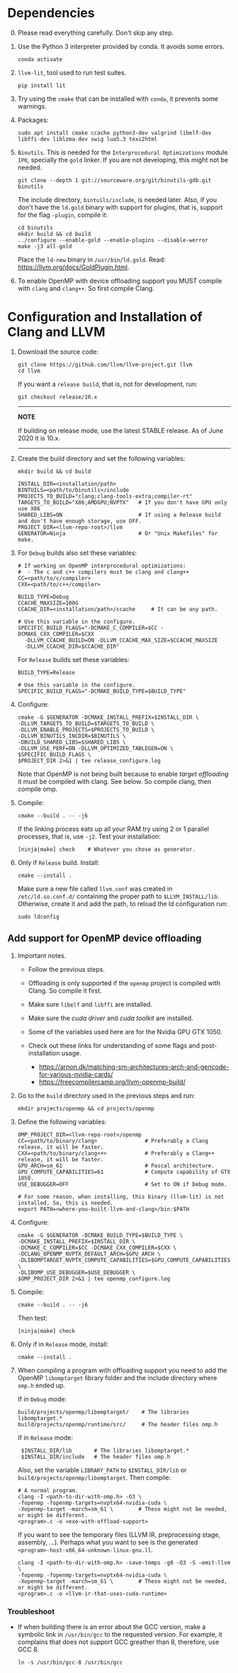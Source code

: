 # Dependencies
0. Please read everything carefully. Don't skip any step.
1. Use the Python 3 interpreter provided by conda. It avoids some errors.

       conda activate
 
2. `llvm-lit`, tool used to run test suites.

       pip install lit

3. Try using the `cmake` that can be installed with `conda`, it prevents some warnings.

4. Packages:

       sudo apt install cmake ccache python3-dev valgrind libelf-dev libffi-dev liblzma-dev swig lua5.3 texi2html

5. `Binutils`. This is needed for the `Interprocedural Optimizations` module `IPO`, specially the `gold` linker.
If you are not developing, this might not be needed.

       git clone --depth 1 git://sourceware.org/git/binutils-gdb.git binutils
 
    The include directory, `bintuils/include`, is needed later. Also, if you don't have the `ld.gold` binary
    with support for plugins, that is, support for the flag `-plugin`, compile it:

       cd binutils
       mkdir build && cd build
       ../configure --enable-gold --enable-plugins --disable-werror
       make -j3 all-gold
       
    Place the `ld-new` binary in `/usr/bin/ld.gold`. Read: https://llvm.org/docs/GoldPlugin.html.

6. To enable OpenMP with device offloading support you MUST compile with `clang` and `clang++`.
So first compile Clang.

# Configuration and Installation of Clang and LLVM

1. Download the source code:

       git clone https://github.com/llvm/llvm-project.git llvm
       cd llvm
       
   If you want a `release build`, that is, not for development, run:

       git checkout release/10.x

   ---
   **NOTE**
    
   If building on release mode, use the latest STABLE release. As of June 2020 it is 10.x.

   ---
    
2. Create the build directory and set the following variables:

       mkdir build && cd build
       
       INSTALL_DIR=<installation/path>
       BINTUILS=<path/to/binutils>/include
       PROJECTS_TO_BUILD="clang;clang-tools-extra;compiler-rt"
       TARGETS_TO_BUILD="X86;AMDGPU;NVPTX"   # If you don't have GPU only use X86
       SHARED_LIBS=ON                        # If using a Release build and don't have enough storage, use OFF.
       PROJECT_DIR=<llvm-repo-root>/llvm
       GENERATOR=Ninja                       # Or "Unix Makefiles" for make.
       
3. For `Debug` builds also set these variables:
   
       # If working on OpenMP interprocedural optimizations:
       #  - The c and c++ compilers must be clang and clang++
       CC=<path/to/c/compiler>
       CXX=<path/to/c++/compiler>
       
       BUILD_TYPE=Debug
       CCACHE_MAXSIZE=100G
       CCACHE_DIR=<installation/path>/ccache     # It can be any path.
       
       # Use this variable in the configure.
       SPECIFIC_BUILD_FLAGS="-DCMAKE_C_COMPILER=$CC -DCMAKE_CXX_COMPILER=$CXX 
         -DLLVM_CCACHE_BUILD=ON -DLLVM_CCACHE_MAX_SIZE=$CCACHE_MAXSIZE
         -DLLVM_CCACHE_DIR=$CCACHE_DIR"
         
   For `Release` builds set these variables:
   
       BUILD_TYPE=Release
       
       # Use this variable in the configure.
       SPECIFIC_BUILD_FLAGS="-DCMAKE_BUILD_TYPE=$BUILD_TYPE"
       
4. Configure:

       cmake -G $GENERATOR -DCMAKE_INSTALL_PREFIX=$INSTALL_DIR \
       -DLLVM_TARGETS_TO_BUILD=$TARGETS_TO_BUILD \
       -DLLVM_ENABLE_PROJECTS=$PROJECTS_TO_BUILD \
       -DLLVM_BINUTILS_INCDIR=$BINUTILS \
       -DBUILD_SHARED_LIBS=$SHARED_LIBS \
       -DLLVM_USE_PERF=ON -DLLVM_OPTIMIZED_TABLEGEN=ON \
       $SPECIFIC_BUILD_FLAGS \ 
       $PROJECT_DIR 2>&1 | tee release_configure.log

   Note that OpenMP is not being built because to enable  *target offloading* it must be compiled with clang. 
   See below. So compile clang, then compile omp.

3. Compile:

       cmake --build . -- -j6

   If the linking process eats up all your RAM try using 2 or 1 parallel processes, that is, use `-j2`.
   Test your installation:

       [ninja|make] check    # Whatever you chose as generator.

4. Only if `Release` build. Install:

       cmake --install .

   Make sure a new file called `llvm.conf` was created in `/etc/ld.so.conf.d/` containing the proper path to 
   `$LLVM_INSTALL/lib`. Otherwise, create it and add the path, to reload the ld configuration run:

       sudo ldconfig

## Add support for OpenMP device offloading

1. Important notes.
   * Follow the previous steps.
   * Offloading is only supported if the `openmp` project is compiled with Clang. So compile it first.
   * Make sure `libelf` and `libffi` are installed.
   * Make sure the *cuda driver* and *cuda toolkit* are installed.
   * Some of the variables used here are for the Nvidia GPU GTX 1050.
   * Check out these links for understanding of some flags and post-installation usage.

      - https://arnon.dk/matching-sm-architectures-arch-and-gencode-for-various-nvidia-cards/
      - https://freecompilercamp.org/llvm-openmp-build/

2. Go to the `build` directory used in the previous steps and run:

       mkdir projects/openmp && cd projects/openmp
       
3. Define the following variables:
   
       OMP_PROJECT_DIR=<llvm-repo-root>/openmp
       CC=<path/to/binary/clang>               # Preferably a Clang release, it will be faster.
       CXX=<path/to/binary/clang++>            # Preferably a Clang++ release, it will be faster.
       GPU_ARCH=sm_61                          # Pascal architecture.
       GPU_COMPUTE_CAPABILITIES=61             # Compute capability of GTX 1050.
       USE_DEBUGGER=OFF                        # Set to ON if Debug mode.
       
       # For some reason, when installing, this binary (llvm-lit) is not installed. So, this is needed.
       export PATH=<where-you-built-llvm-and-clang>/bin:$PATH
       
4. Configure:

       cmake -G $GENERATOR -DCMAKE_BUILD_TYPE=$BUILD_TYPE \
       -DCMAKE_INSTALL_PREFIX=$INSTALL_DIR \
       -DCMAKE_C_COMPILER=$CC -DCMAKE_CXX_COMPILER=$CXX \
       -DCLANG_OPENMP_NVPTX_DEFAULT_ARCH=$GPU_ARCH \
       -DLIBOMPTARGET_NVPTX_COMPUTE_CAPABILITIES=$GPU_COMPUTE_CAPABILITIES \
       -DLIBOMP_USE_DEBUGGER=$USE_DEBUGGER \
       $OMP_PROJECT_DIR 2>&1 | tee openmp_configure.log

5. Compile:

       cmake --build . -- -j6
       
   Then test:
   
       [ninja|make] check

6. Only if in `Release` mode, install:

       cmake --install .
       
7. When compiling a program with offloading support you need to add the OpenMP
`libomptarget` library folder and the include directory where `omp.h` ended up.

   If in `Debug` mode:

       build/projects/openmp/libomptarget/    # The libraries libomptarget.*
       build/projects/openmp/runtime/src/     # The header files omp.h

   If in `Release` mode:
   
        $INSTALL_DIR/lib       # The libraries libomptarget.*
        $INSTALL_DIR/include   # The header files omp.h
        
   Also, set the variable `LIBRARY_PATH` to `$INSTALL_DIR/lib` or
   `build/projects/openmp/libomptarget`. Then compile:
   
       # A normal program.
       clang -I <path-to-dir-with-omp.h> -O3 \
       -fopenmp -fopenmp-targets=nvptx64-nvidia-cuda \
       -Xopenmp-target -march=sm_61 \        # These might not be needed, or might be different.
       <program>.c -o <exe-with-offload-support>
       
   If you want to see the temporary files (LLVM IR, preprocessing stage, assembly, ...).
   Perhaps what you want to see is the generated `<program>-host-x86_64-unknown-linux-gnu.ll`.
   
       clang -I <path-to-dir-with-omp.h> -save-temps -g0 -O3 -S -emit-llvm \
       -fopenmp -fopenmp-targets=nvptx64-nvidia-cuda \
       -Xopenmp-target -march=sm_61 \        # These might not be needed, or might be different.
       <program>.c -o <llvm-ir-that-uses-cuda-runtime>
        
### Troubleshoot
* If when building there is an error about the GCC version, make a symbolic link in
`/usr/bin/gcc` to the requested version. For example, it complains that does not support
GCC greather than 8, therefore, use GCC 8.

      ln -s /usr/bin/gcc-8 /usr/bin/gcc
